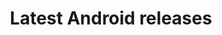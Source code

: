 ---
title: Latest Android releases
outputs:
  - rss
_build:
  list: 'never'
cascade:
  - _target:
      kind: page
    url: /latest/
    platform: android
---